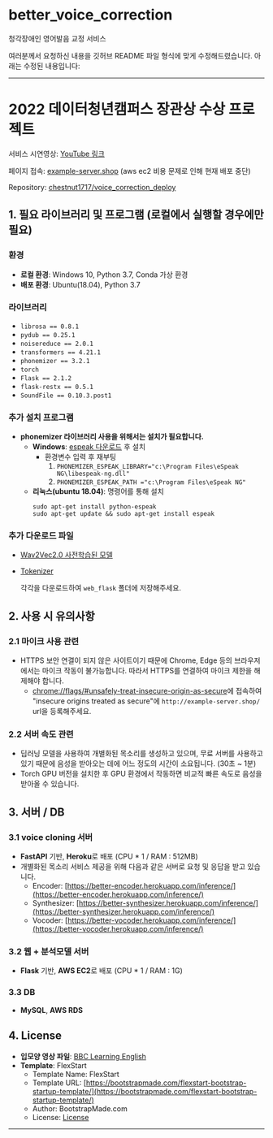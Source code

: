 # better_voice_correction
청각장애인 영어발음 교정 서비스

여러분께서 요청하신 내용을 깃허브 README 파일 형식에 맞게 수정해드렸습니다. 아래는 수정된 내용입니다:

---

# 2022 데이터청년캠퍼스 장관상 수상 프로젝트

서비스 시연영상: [YouTube 링크](https://www.youtube.com/watch?v=t5yRbs3hdSM)

페이지 접속: [example-server.shop](http://example-server.shop/) (aws ec2 비용 문제로 인해 현재 배포 중단)

Repository: [chestnut1717/voice_correction_deploy](https://github.com/chestnut1717/voice_correction_deploy)

## 1. 필요 라이브러리 및 프로그램 (로컬에서 실행할 경우에만 필요)

### 환경
- **로컬 환경**: Windows 10, Python 3.7, Conda 가상 환경
- **배포 환경**: Ubuntu(18.04), Python 3.7

### 라이브러리
- `librosa == 0.8.1`
- `pydub == 0.25.1`
- `noisereduce == 2.0.1`
- `transformers == 4.21.1`
- `phonemizer == 3.2.1`
- `torch`
- `Flask == 2.1.2`
- `flask-restx == 0.5.1`
- `SoundFile == 0.10.3.post1`

### 추가 설치 프로그램
- **phonemizer 라이브러리 사용을 위해서는 설치가 필요합니다.**
  - **Windows**: [espeak 다운로드](http://espeak.sourceforge.net/download.html) 후 설치
    - 환경변수 입력 후 재부팅
      1. `PHONEMIZER_ESPEAK_LIBRARY="c:\Program Files\eSpeak NG\libespeak-ng.dll"`
      2. `PHONEMIZER_ESPEAK_PATH ="c:\Program Files\eSpeak NG"`
  - **리눅스(ubuntu 18.04)**: 명령어를 통해 설치
    ```
    sudo apt-get install python-espeak
    sudo apt-get update && sudo apt-get install espeak
    ```

### 추가 다운로드 파일
- [Wav2Vec2.0 사전학습된 모델](https://drive.google.com/drive/folders/1wpFX_3H1GbcvgyXMHtObtKp3U5v2nwVS?usp=sharing)
- [Tokenizer](https://drive.google.com/drive/folders/1nuXzOSj4Xxh9emfi19NxEwUwkICtVMYf?usp=sharing)
  
  각각을 다운로드하여 `web_flask` 폴더에 저장해주세요.

## 2. 사용 시 유의사항
### 2.1 마이크 사용 관련
- HTTPS 보안 연결이 되지 않은 사이트이기 때문에 Chrome, Edge 등의 브라우저에서는 마이크 작동이 불가능합니다.
  따라서 HTTPS를 연결하여 마이크 제한을 해제해야 합니다.
  - [chrome://flags/#unsafely-treat-insecure-origin-as-secure](chrome://flags/#unsafely-treat-insecure-origin-as-secure)에 접속하여 "insecure origins treated as secure"에 `http://example-server.shop/` url을 등록해주세요.

### 2.2 서버 속도 관련
- 딥러닝 모델을 사용하여 개별화된 목소리를 생성하고 있으며, 무료 서버를 사용하고 있기 때문에 음성을 받아오는 데에 어느 정도의 시간이 소요됩니다. (30초 ~ 1분)
- Torch GPU 버전을 설치한 후 GPU 환경에서 작동하면 비교적 빠른 속도로 음성을 받아올 수 있습니다.

## 3. 서버 / DB
### 3.1 voice cloning 서버
- **FastAPI** 기반, **Heroku**로 배포 (CPU * 1 / RAM : 512MB)
- 개별화된 목소리 서비스 제공을 위해 다음과 같은 서버로 요청 및 응답을 받고 있습니다.
  - Encoder: [https://better-encoder.herokuapp.com/inference/](https://better-encoder.herokuapp.com/inference/)
  - Synthesizer: [https://better-synthesizer.herokuapp.com/inference/](https://better-synthesizer.herokuapp.com/inference/)
  - Vocoder: [https://better-vocoder.herokuapp.com/inference/](https://better-vocoder.herokuapp.com/inference/)

### 3.2 웹 + 분석모델 서버
- **Flask** 기반, **AWS EC2**로 배포 (CPU * 1 / RAM : 1G)

### 3.3 DB
- **MySQL**, **AWS RDS**

## 4. License
- **입모양 영상 파일**: [BBC Learning English](https://www.bbc.co.uk/worldservice/learningenglish/grammar/pron/sounds/)
- **Template**: FlexStart
  - Template Name: FlexStart
  - Template URL: [https://bootstrapmade.com/flexstart-bootstrap-startup-template/](https://bootstrapmade.com/flexstart-bootstrap-startup-template/)
  - Author: BootstrapMade.com
  - License: [License](https://bootstrapmade.com/license/)

--- 
